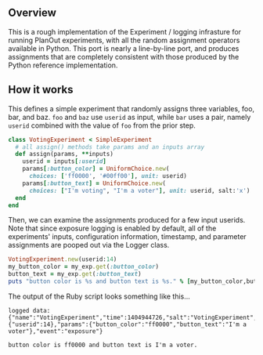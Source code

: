 ## Overview
This is a rough implementation of the Experiment / logging infrasture for running PlanOut experiments, with all the random assignment operators available in Python. This port is nearly a line-by-line port, and produces assignments that are completely consistent with those produced by the Python reference implementation.

## How it works

This defines a simple experiment that randomly assigns three variables, foo, bar, and baz.
`foo` and `baz` use `userid` as input, while `bar` uses a pair, namely `userid` combined with the value of `foo` from the prior step.
```Ruby
class VotingExperiment < SimpleExperiment
  # all assign() methods take params and an inputs array
  def assign(params, **inputs)
    userid = inputs[:userid]
    params[:button_color] = UniformChoice.new(
      choices: ['ff0000', '#00ff00'], unit: userid)
    params[:button_text] = UniformChoice.new(
      choices: ["I'm voting", "I'm a voter"], unit: userid, salt:'x')
  end
end
```

Then, we can examine the assignments produced for a few input userids. Note that since exposure logging is enabled by default, all of the experiments' inputs, configuration information, timestamp, and parameter assignments are pooped out via the Logger class.

```Ruby
VotingExperiment.new(userid:14)
my_button_color = my_exp.get(:button_color)
button_text = my_exp.get(:button_text)
puts "button color is %s and button text is %s." % [my_button_color,button_text]
```

The output of the Ruby script looks something like this...

```
logged data: {"name":"VotingExperiment","time":1404944726,"salt":"VotingExperiment","inputs":{"userid":14},"params":{"button_color":"ff0000","button_text":"I'm a voter"},"event":"exposure"}

button color is ff0000 and button text is I'm a voter.
```
